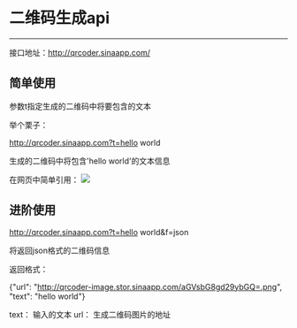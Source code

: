 # 二维码生成api

----

接口地址：http://qrcoder.sinaapp.com/

## 简单使用

参数t指定生成的二维码中将要包含的文本

举个栗子：

http://qrcoder.sinaapp.com?t=hello world

生成的二维码中将包含'hello world'的文本信息

在网页中简单引用：
<img src="http://qrcoder.sinaapp.com?t=hello world">


## 进阶使用

http://qrcoder.sinaapp.com?t=hello world&f=json

将返回json格式的二维码信息

返回格式：

{"url": "http://qrcoder-image.stor.sinaapp.com/aGVsbG8gd29ybGQ=.png", "text": "hello world"}

text： 输入的文本
url： 生成二维码图片的地址